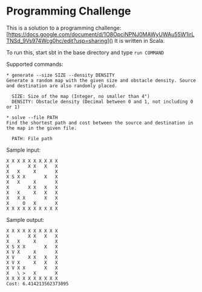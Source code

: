 # Programming Challenge
This is a solution to a programming challenge: [https://docs.google.com/document/d/1O8OpciNPNJ0MAWyUWAu55W1irLTNSd_9Vs974Wcg0hc/edit?usp=sharing]() It is written in Scala.

To run this, start sbt in the base directory and type `run COMMAND`

Supported commands:
```
* generate --size SIZE --density DENSITY
Generate a random map with the given size and obstacle density. Source and destination are also randomly placed.

  SIZE: Size of the map (Integer, no smaller than 4")
  DENSITY: Obstacle density (Decimal between 0 and 1, not including 0 or 1)

* solve --file PATH
Find the shortest path and cost between the source and destination in the map in the given file.

  PATH: File path
```

Sample input:
```
X X X X X X X X X X
X       X X   X   X
X   X     X       X
X S X X       X   X
X   X     X       X
X       X X   X   X
X   X     X   X   X
X   X X       X   X
X     O   X       X
X X X X X X X X X X
```

Sample output:
```
X X X X X X X X X X
X       X X   X   X
X   X     X       X
X S X X       X   X
X V X     X       X
X V     X X   X   X
X V X     X   X   X
X V X X       X   X
X   \ >   X       X
X X X X X X X X X X
Cost: 6.414213562373095
```